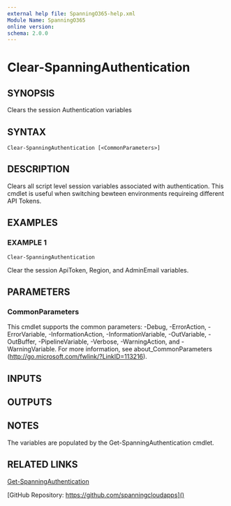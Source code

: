 ```yaml
---
external help file: SpanningO365-help.xml
Module Name: SpanningO365
online version:
schema: 2.0.0
---
```


# Clear-SpanningAuthentication

## SYNOPSIS
Clears the session Authentication variables

## SYNTAX

```
Clear-SpanningAuthentication [<CommonParameters>]
```

## DESCRIPTION
Clears all script level session variables associated with authentication.
This cmdlet is useful when switching bewteen environments requireing different API Tokens.

## EXAMPLES

### EXAMPLE 1
```
Clear-SpanningAuthentication
```

Clear the session ApiToken, Region, and AdminEmail variables.

## PARAMETERS

### CommonParameters
This cmdlet supports the common parameters: -Debug, -ErrorAction, -ErrorVariable, -InformationAction, -InformationVariable, -OutVariable, -OutBuffer, -PipelineVariable, -Verbose, -WarningAction, and -WarningVariable. For more information, see about_CommonParameters (http://go.microsoft.com/fwlink/?LinkID=113216).

## INPUTS

## OUTPUTS

## NOTES
The variables are populated by the Get-SpanningAuthentication cmdlet.

## RELATED LINKS

[Get-SpanningAuthentication]()

[GitHub Repository: https://github.com/spanningcloudapps]()


